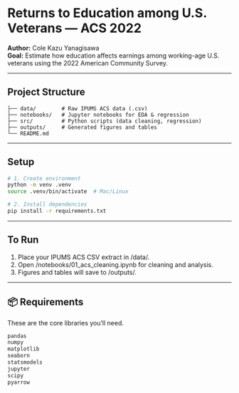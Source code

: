 # Returns to Education among U.S. Veterans — ACS 2022

**Author:** Cole Kazu Yanagisawa  
**Goal:** Estimate how education affects earnings among working-age U.S. veterans using the 2022 American Community Survey.

---

## Project Structure  
``` 
├── data/        # Raw IPUMS ACS data (.csv)  
├── notebooks/   # Jupyter notebooks for EDA & regression  
├── src/         # Python scripts (data cleaning, regression)  
├── outputs/     # Generated figures and tables  
└── README.md  
```

---

## Setup  
``` bash  
# 1. Create environment  
python -m venv .venv  
source .venv/bin/activate  # Mac/Linux  

# 2. Install dependencies  
pip install -r requirements.txt  
```

---

## To Run  
1. Place your IPUMS ACS CSV extract in /data/.  
2. Open /notebooks/01_acs_cleaning.ipynb for cleaning and analysis.  
3. Figures and tables will save to /outputs/.  

---

## 📦 Requirements  
These are the core libraries you’ll need.  

``` txt  
pandas  
numpy  
matplotlib  
seaborn  
statsmodels  
jupyter  
scipy  
pyarrow  
```

